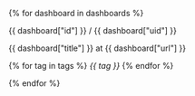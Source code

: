 {% for dashboard in dashboards %}

{{ dashboard["id"] }} / {{ dashboard["uid"] }}

{{ dashboard["title"] }} at {{ dashboard["url"] }}

{% for tag in tags %} *{{ tag }}*   {% endfor %} 

{% endfor %}